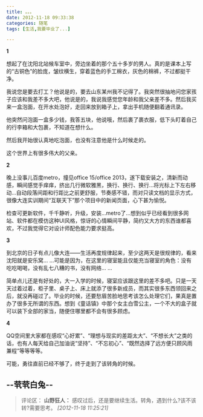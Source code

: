 ```yaml
---
title: 。。。
date: 2012-11-18 09:33:38
categories: 随笔
tags: [生活,我要毕业了...]

---
```

**1**

想起了在沈阳北站候车室中，旁边坐着的那个五十多岁的男人。真的是课本上写的“古铜色”的脸庞，皱纹横生，穿着蓝色的手工棉衣，灰色的棉裤，不过都挺干净。

我说您是要去打工？他说是的，要去山东某州我不记得了。我突然很抽地问您家孩子应该和我差不多大吧，他说是的，我说我感觉您年龄和我父亲差不多。然后我买来一盒泡面，在开水处泡好，走回来放到箱子上，拿出手机随便翻着通讯录。

他突然问泡面一盒多少钱，我答五块，他说哦，然后裹了裹衣服，低下头盯着自己的行李箱和大包裹，不知道在想什么。

然后我开始很认真地吃泡面，也没有注意他是什么时候走的。

这个世界上有很多伟大的父亲。

**2**

晚上没事儿百度metro，撞见office 15/office 2013，遂下载安装之，清新而动感，瞬间感觉手痒痒，挤出几行微软雅黑，换行、换行、换行…将光标上下左右移动…自动段落间距和行距比之前更舒服，节奏感不错，而对只读文档的显示方式，很像大连实训期间“互联天下”那个项目中的新闻页面，心下甚为愉悦。

检查可更新软件，千千静听，升级，安装…metro了…想到似乎已经看到很多网站、软件都在模仿这种UI风格，惊讶的心情瞬间平静，简约又大方的东西谁都喜欢，不过我觉得它对设计师配色能力要求挺高。

**3**

到北京的日子有点儿像大连——生活再度规律起来，至少这两天是很规律的，看来沈阳就是安乐窝… …可能是因为，在这里的寝室能且仅能充当寝室的角色：没有吃吃喝喝，没有乱七八糟的书，没有网络… …

简单点儿还是有好处的，大一入学的时候，寝室应该跟这里的差不多吧。只是一天天过着过着，柜子里、桌子上、床上就添了很多新成员，而其实很多东西领回来之后，就没再碰过了。毕业的时候，还要愁眉苦脸地思考该怎么处理它们，果真是置办了很多无所谓的东西。想到《童话镇》中那个女主白雪公主，一个不大的盒子就可以装下全部的家当，随便住哪里都不会有很多顾虑。

**4**

QQ空间里大家都在感叹“心好累”、“理想与现实的差距太大”、“不想长大”之类的话，也有人每天给自己加油说“坚持”、“不忘初心”、“既然选择了远方便只顾风雨兼程”等等等等。

可能，勇往直前已经不够了，终于走到了该转角的时候。

--茕茕白兔--
---
>评论区：
>**山野狂人：** 感叹过后，还是要继续生活。转角，遇到什么?该不该转?需要思考。  *[2012-11-18 11:25:21]*
>
